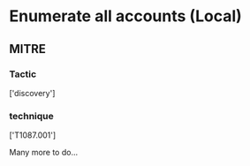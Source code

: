 # Enumerate all accounts (Local)

## MITRE

### Tactic
['discovery']

### technique
['T1087.001']

Many more to do...
